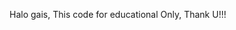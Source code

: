 Halo gais, This code for educational Only, Thank U!!!

<!---
Tans-Christian/Tans-Christian is a ✨ special ✨ repository because its `README.md` (this file) appears on your GitHub profile.
You can click the Preview link to take a look at your changes.
--->
